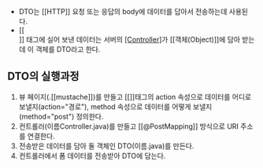 - DTO는 [[HTTP]] 요청 또는 응답의 body에 데이터를 답아서 전송하는데 사용된다.
- [[<form>]] 태그에 실어 보낸 데이터는 서버의 [[Controller]](컨트롤러)가 [[객체(Object)]]에 담아 받는데 이 객체를 DTO라고 한다.

## DTO의 실행과정
1. 뷰 페이지(.[[mustache]])를 만들고 [[<form>]]태그의 action 속성으로 데이터를 어디로 보낼지(action="경로"), method 속성으로 데이터를 어떻게 보낼지(method="post") 정의한다.
2. 컨트롤러(이름Controller.java)를 만들고 [[@PostMapping]] 방식으로 URI 주소를 연결한다.
3. 전송받은 데이터를 담아 둘 객체인 DTO(이름.java)를 만든다.
4. 컨트롤러에서 폼 데이터를 전송받아 DTO에 담는다. 


